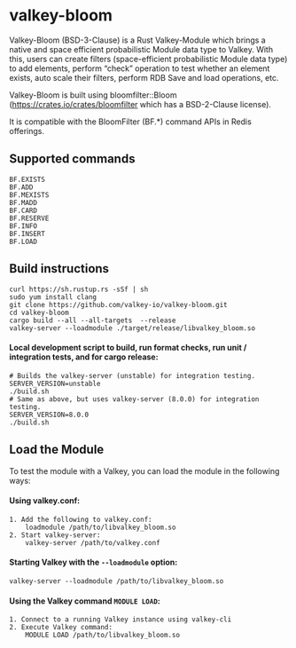 # valkey-bloom

Valkey-Bloom (BSD-3-Clause) is a Rust Valkey-Module which brings a native and space efficient probabilistic Module data type to Valkey. With this, users can create filters (space-efficient probabilistic Module data type) to add elements, perform “check” operation to test whether an element exists, auto scale their filters, perform RDB Save and load operations, etc.

Valkey-Bloom is built using bloomfilter::Bloom (https://crates.io/crates/bloomfilter which has a BSD-2-Clause license).

It is compatible with the BloomFilter (BF.*) command APIs in Redis offerings.

## Supported commands
```
BF.EXISTS
BF.ADD
BF.MEXISTS
BF.MADD
BF.CARD
BF.RESERVE
BF.INFO
BF.INSERT
BF.LOAD
```

## Build instructions
```
curl https://sh.rustup.rs -sSf | sh
sudo yum install clang
git clone https://github.com/valkey-io/valkey-bloom.git
cd valkey-bloom
cargo build --all --all-targets  --release
valkey-server --loadmodule ./target/release/libvalkey_bloom.so
```

#### Local development script to build, run format checks, run unit / integration tests, and for cargo release:
```
# Builds the valkey-server (unstable) for integration testing.
SERVER_VERSION=unstable
./build.sh
# Same as above, but uses valkey-server (8.0.0) for integration testing.
SERVER_VERSION=8.0.0
./build.sh
```

## Load the Module
To test the module with a Valkey, you can load the module in the following ways:

#### Using valkey.conf:
```
1. Add the following to valkey.conf:
    loadmodule /path/to/libvalkey_bloom.so
2. Start valkey-server:
    valkey-server /path/to/valkey.conf
```

#### Starting Valkey with the `--loadmodule` option:
```text
valkey-server --loadmodule /path/to/libvalkey_bloom.so
```

#### Using the Valkey command `MODULE LOAD`:
```
1. Connect to a running Valkey instance using valkey-cli
2. Execute Valkey command:
    MODULE LOAD /path/to/libvalkey_bloom.so
```